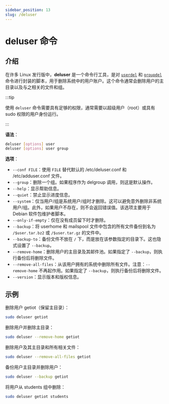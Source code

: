 ```yaml
---
sidebar_position: 13
slug: /deluser
---
```


# deluser 命令



## 介绍

在许多 Linux 发行版中，**deluser** 是一个命令行工具，是对 [`userdel`](/linux-command/userdel) 和 [`groupdel`](/linux-command/groupdel) 命令进行封装的脚本，用于删除系统中的用户账户。这个命令通常会删除用户的主目录以及与之相关的文件和组。

:::tip

使用 `deluser` 命令需要具有足够的权限，通常需要以超级用户（root）或具有 sudo 权限的用户身份运行。

:::

**语法**：

```bash
deluser [options] user
deluser [options] user group
```

**选项**：

- `--conf FILE`：使用 `FILE` 替代默认的 /etc/deluser.conf 和 /etc/adduser.conf 文件。
- `--group`：删除一个组。如果程序作为 delgroup 调用，则这是默认操作。
- `--help`：显示帮助信息。
- `--quiet`：禁止显示进度信息。
- `--system`：仅当用户/组是系统用户/组时才删除。这可以避免意外删除非系统用户/组。此外，如果用户不存在，则不会返回错误值。该选项主要用于 Debian 软件包维护者脚本。
- `--only-if-empty`：仅在没有成员留下时才删除。
- `--backup`：将 userhome 和 mailspool 文件中包含的所有文件备份到名为 `/$user.tar.bz2` 或 `/$user.tar.gz` 的文件中。
- `--backup-to`：备份文件不放在 `/` 下，而是放在该参数指定的目录下。这也隐式设置了 `--backup`。
- `--remove-home`：删除用户的主目录及其邮件池。如果指定了 `--backup`，则执行备份后将删除文件。
- `--remove-all-files`：从该用户拥有的系统中删除所有文件。注意：`--remove-home` 不再起作用。如果指定了 `--backup`，则执行备份后将删除文件。
- `--version`：显示版本和版权信息。



## 示例

删除用户 getiot（保留主目录）：

```bash
sudo deluser getiot
```

删除用户并删除主目录：

```bash
sudo deluser --remove-home getiot
```

删除用户及其主目录和所有相关文件：

```bash
sudo deluser --remove-all-files getiot
```

备份用户主目录并删除用户：

```bash
sudo deluser --backup getiot
```

将用户从 students 组中删除：

```bash
sudo deluser getiot students
```

